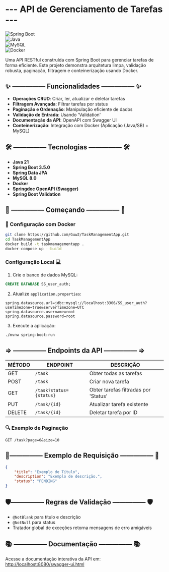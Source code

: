 
# --- API de Gerenciamento de Tarefas ---  

  

![Spring Boot](https://img.shields.io/badge/Spring%20Boot-3.5.0-green)  
![Java](https://img.shields.io/badge/Java-21-blue)  
![MySQL](https://img.shields.io/badge/MySQL-8.0-orange)  
![Docker](https://img.shields.io/badge/Docker-✓-lightblue)  

  

Uma API RESTful construída com Spring Boot para gerenciar tarefas de forma eficiente. Este projeto demonstra arquitetura limpa, validação robusta, paginação, filtragem e conteinerização usando Docker.  
 

## ✨ ————— Funcionalidades ————— ✨  

  

- **Operações CRUD**: Criar, ler, atualizar e deletar tarefas  
- **Filtragem Avançada**: Filtrar tarefas por status  
- **Paginação e Ordenação**: Manipulação eficiente de dados  
- **Validação de Entrada**: Usando 'Validation'  
- **Documentação da API**: OpenAPI com Swagger UI  
- **Conteinerização**: Integração com Docker (Aplicação (Java/SB) + MySQL)  

  

## 🛠️ ————— Tecnologias ————— 🛠️  

  

- **Java 21**  
- **Spring Boot 3.5.0**  
- **Spring Data JPA**  
- **MySQL 8.0**  
- **Docker**  
- **Springdoc OpenAPI (Swagger)**  
- **Spring Boot Validation**  

  

## 🚀 ————— Começando ————— 🚀  

  

### 🐳 Configuração com Docker  

  

```bash  
git clone https://github.com/Guw2/TaskManagementApp.git  
cd TaskManagementApp
docker build -t taskmanagementapp .  
docker-compose up --build  
```  

  

### Configuração Local 💻  

  

1. Crie o banco de dados MySQL:  
```sql  
CREATE DATABASE SS_user_auth;  
```  

  

2. Atualize `application.properties`:  
```properties  
spring.datasource.url=jdbc:mysql://localhost:3306/SS_user_auth?useTimezone=true&serverTimezone=UTC  
spring.datasource.username=root  
spring.datasource.password=root  
```  

  

3. Execute a aplicação:  
```bash  
./mvnw spring-boot:run  
```  

  

## => ————— Endpoints da API  ————— =>

  

| MÉTODO | ENDPOINT | DESCRIÇÃO |  
|--------|----------|-----------|  
| GET | `/task` | Obter todas as tarefas |  
| POST | `/task` | Criar nova tarefa |  
| GET | `/task?status={status}` | Obter tarefas filtradas por 'Status' |  
| PUT | `/task/{id}` | Atualizar tarefa existente |  
| DELETE | `/task/{id}` | Deletar tarefa por ID |  

  

### 🔍 Exemplo de Paginação  
```  
GET /task?page=0&size=10  
```  

  

## 📝————— Exemplo de Requisição ————— 📝

  

```json  
{  
	"title": "Exemplo de Título",  
	"description": "Exemplo de descrição.",  
	"status": "PENDING"  
}  
```  

  

## 🛡️————— Regras de Validação  ————— 🛡️

  

- `@NotBlank` para título e descrição  
- `@NotNull` para status  
- Tratador global de exceções retorna mensagens de erro amigáveis  

  

## 📚 ————— Documentação ————— 📚

  

Acesse a documentação interativa da API em:  
[http://localhost:8080/swagger-ui.html](http://localhost:8080/swagger-ui.html)
